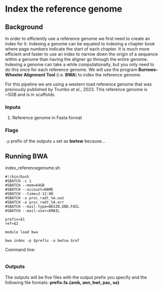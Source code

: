 # Index the reference genome

## Background

In order to efficiently use a reference genome we first need to create an index for it. Indexing a genome can be equated to indexing a chapter book where page numbers indicate the start of each chapter. It is much more efficient and faster to use an index to narrow down the origin of a sequence within a genome than having the aligner go through the entire genome. Indexing a genome can take a while computationally, but you only need to do this once for each reference genome. We will use the program **Burrows-Wheeler Alignment Tool** (i.e. **BWA**) to index the reference genome.  

For this pipeline we are using a western toad reference genome that was previously published by Trumbo et al., 2023. This reference genome is ~5GB and is in scaffolds.  

### Inputs
1) Reference genome in Fasta format

### Flags
`-p` prefix of the outputs
`a` set as **bwtsw** because... 

## Running BWA
index_referencegenome.sh

```
#!/bin/bash
#SBATCH -c 1
#SBATCH --mem=64GB
#SBATCH --account=NAME
#SBATCH --time=2-12:00
#SBATCH -o proc_radt_%A.out
#SBATCH -e proc_radt_%A.err
#SBATCH --mail-type=BEGIN,END,FAIL
#SBATCH --mail-user=EMAIL

prefix=$1
ref=$2

module load bwa

bwa index -p $prefix -a bwtsw $ref
```
Command line:
```

```
### Outputs
The outputs will be five files with the output prefix you specify and the following file formats: **prefix.fa.{amb, ann, bwt, pac, sa}** 
